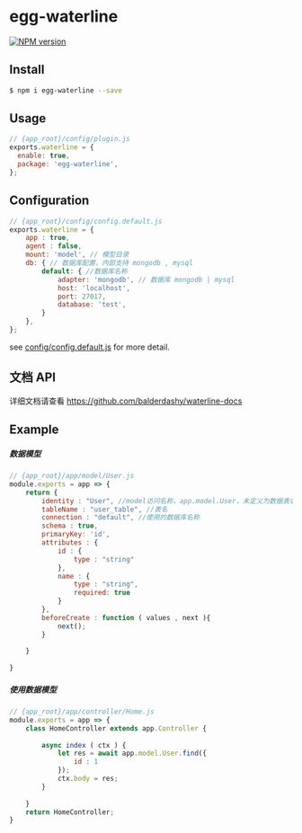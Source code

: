 # egg-waterline

[![NPM version][npm-image]][npm-url]


[npm-image]: https://img.shields.io/npm/v/egg-waterline.svg?style=flat-square
[npm-url]: https://npmjs.org/package/egg-waterline


<!--
Description here.
-->

## Install

```bash
$ npm i egg-waterline --save
```

## Usage

```js
// {app_root}/config/plugin.js
exports.waterline = {
  enable: true,
  package: 'egg-waterline',
};
```

## Configuration

```js
// {app_root}/config/config.default.js
exports.waterline = {
    app : true,
    agent : false,
	mount: 'model', // 模型目录
	db: { // 数据库配置，内部支持 mongodb , mysql
		default: { //数据库名称
    		adapter: 'mongodb', // 数据库 mongodb | mysql
    		host: 'localhost',
    		port: 27017,
		    database: 'test',
		}
	},
};
```

see [config/config.default.js](config/config.default.js) for more detail.

## 文档 API

详细文档请查看 https://github.com/balderdashy/waterline-docs

## Example

##### 数据模型

```js
// {app_root}/app/model/User.js
module.exports = app => {
    return {
        identity : "User", //model访问名称，app.model.User，未定义为数据表名
        tableName : "user_table", //表名
        connection : "default", //使用的数据库名称
        schema : true,
        primaryKey: 'id',
        attributes : {
            id : {
                type : "string"
            },
            name : {
                type : "string",
                required: true
            }
        },
        beforeCreate : function ( values , next ){
            next();
        }
        
    }
    
}
```
##### 使用数据模型
```js
// {app_root}/app/controller/Home.js
module.exports = app => {
    class HomeController extends app.Controller {
        
        async index ( ctx ) {
            let res = await app.model.User.find({
                id : 1
            });
            ctx.body = res;
        }
        
    }
    return HomeController;
}
```

